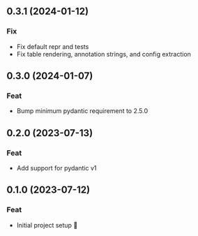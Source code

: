 ## 0.3.1 (2024-01-12)

### Fix

- Fix default repr and tests
- Fix table rendering, annotation strings, and config extraction

## 0.3.0 (2024-01-07)

### Feat

- Bump minimum pydantic requirement to 2.5.0

## 0.2.0 (2023-07-13)

### Feat

- Add support for pydantic v1

## 0.1.0 (2023-07-12)

### Feat

- Initial project setup :tada:
